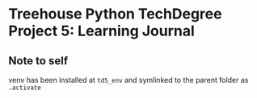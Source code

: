 Treehouse Python TechDegree Project 5: Learning Journal
=======================================================

Note to self
------------

venv has been installed at `td5_env` and symlinked to the parent folder as `.activate`
